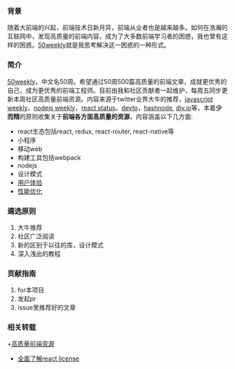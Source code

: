 ### 背景
随着大前端的兴起，前端技术日新月异，前端从业者也是越来越多。如何在浩瀚的互联网中，发现高质量的前端内容，成为了大多数前端学习者的困惑，我也曾有这样的困惑。[50weekly](https://github.com/ihtml5/50weekly)就是我思考解决这一困惑的一种形式。

### 简介

[50weekly](https://github.com/ihtml5/50weekly)，中文名50周。希望通过50周500篇高质量的前端文章，成就更优秀的自己，成为更优秀的前端工程师。目前由我和社区贡献者一起维护，每周五同步更新本周社区高质量前端资源。内容来源于twitter业界大牛的推荐，[javascript weekly](https://javascriptweekly.com/)，[nodejs weekly](https://javascriptweekly.com/)，[react status](https://react.statuscode.com/)，[devto](http://dev.to)，[hashnode](http://hashnode.com), [div.io](http://div.io)等，本着**少而精**的原则收集关于**前端各方面高质量的资源**，内容涵盖以下几方面:
+ react生态包括react, redux, react-router, react-native等
+ 小程序
+ 移动web
+ 构建工具包括webpack
+ nodejs
+ 设计模式
+ [用户体验](https://github.com/ihtml5/50weekly/blob/master/%E7%94%A8%E6%88%B7%E4%BD%93%E9%AA%8C.md)
+ [性能优化](https://github.com/ihtml5/50weekly/blob/master/%E6%80%A7%E8%83%BD%E4%BC%98%E5%8C%96.md)

### 遴选原则

1. 大牛推荐
2. 社区广泛阅读
3. 新的区别于以往的库，设计模式
4. 深入浅出的教程

### 贡献指南

1. for本项目
2. 发起pr
3. issue里推荐好的文章

### 相关转载

+[高质量前端资源](https://cloud.tencent.com/developer/article/1005907)
+ [全面了解react license](https://cloud.tencent.com/developer/article/1005975)


